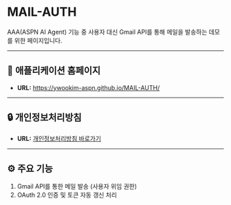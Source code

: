 # MAIL-AUTH

AAA(ASPN AI Agent) 기능 중 사용자 대신 Gmail API를 통해 메일을 발송하는 데모를 위한 페이지입니다.

---

## 📌 애플리케이션 홈페이지
- **URL:** https://ywookim-aspn.github.io/MAIL-AUTH/  

---

## 🔒 개인정보처리방침
- **URL:** [개인정보처리방침 바로가기](https://ywookim-aspn.github.io/MAIL-AUTH/privacy.html)

---

## ⚙️ 주요 기능
1. Gmail API를 통한 메일 발송 (사용자 위임 권한)  
2. OAuth 2.0 인증 및 토큰 자동 갱신 처리  
